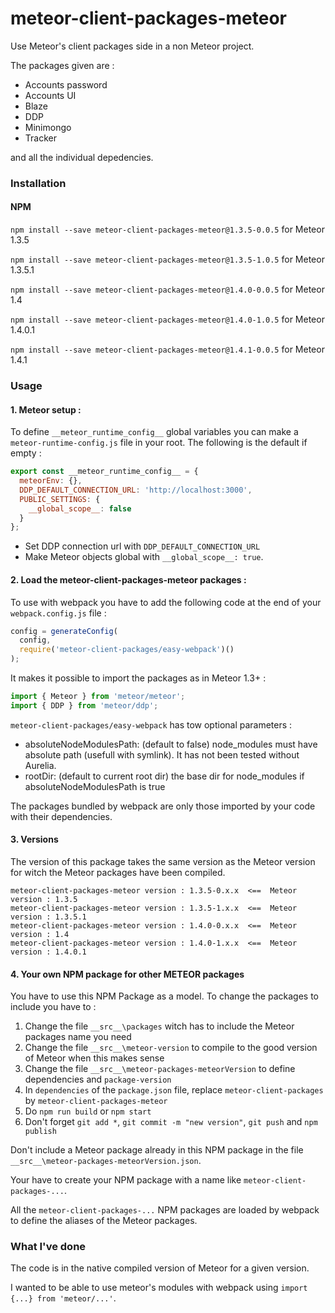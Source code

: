 # meteor-client-packages-meteor

Use Meteor's client packages side in a non Meteor project.

The packages given are :
- Accounts password
- Accounts UI
- Blaze
- DDP
- Minimongo
- Tracker

and all the individual depedencies.

### Installation

#### NPM
`npm install --save meteor-client-packages-meteor@1.3.5-0.0.5` for Meteor 1.3.5

`npm install --save meteor-client-packages-meteor@1.3.5-1.0.5` for Meteor 1.3.5.1

`npm install --save meteor-client-packages-meteor@1.4.0-0.0.5` for Meteor 1.4

`npm install --save meteor-client-packages-meteor@1.4.0-1.0.5` for Meteor 1.4.0.1

`npm install --save meteor-client-packages-meteor@1.4.1-0.0.5` for Meteor 1.4.1

### Usage

#### 1. Meteor setup :

To define `__meteor_runtime_config__` global variables you can make a `meteor-runtime-config.js` file in your root.
The following is the default if empty :
```js
export const __meteor_runtime_config__ = {
  meteorEnv: {},
  DDP_DEFAULT_CONNECTION_URL: 'http://localhost:3000',
  PUBLIC_SETTINGS: {
    __global_scope__: false
  }
};
```
* Set DDP connection url with `DDP_DEFAULT_CONNECTION_URL`
* Make Meteor objects global with `__global_scope__: true`.

#### 2. Load the meteor-client-packages-meteor packages :

   To use with webpack you have to add the following code at the end of your `webpack.config.js` file :
```js
config = generateConfig(
  config,
  require('meteor-client-packages/easy-webpack')()
);
```

   It makes it possible to import the packages as in Meteor 1.3+ :
```js
import { Meteor } from 'meteor/meteor';
import { DDP } from 'meteor/ddp';
```

`meteor-client-packages/easy-webpack` has tow optional parameters :
- absoluteNodeModulesPath: (default to false) node_modules must have absolute path (usefull with symlink). It has not been tested without Aurelia.
- rootDir: (default to current root dir) the base dir for node_modules if absoluteNodeModulesPath is true

The packages bundled by webpack are only those imported by your code with their dependencies.

#### 3. Versions

   The version of this package takes the same version as the Meteor version for witch the Meteor packages have been compiled.
```http
meteor-client-packages-meteor version : 1.3.5-0.x.x  <==  Meteor version : 1.3.5
meteor-client-packages-meteor version : 1.3.5-1.x.x  <==  Meteor version : 1.3.5.1
meteor-client-packages-meteor version : 1.4.0-0.x.x  <==  Meteor version : 1.4
meteor-client-packages-meteor version : 1.4.0-1.x.x  <==  Meteor version : 1.4.0.1
```

#### 4. Your own NPM package for other METEOR packages
  You have to use this NPM Package as a model. To change the packages to include you have to :
  1. Change the file `__src__\packages` witch has to include the Meteor packages name you need
  2. Change the file `__src__\meteor-version` to compile to the good version of Meteor when this makes sense
  3. Change the file `__src__\meteor-packages-meteorVersion` to define dependencies and `package-version`
  4. In `dependencies` of the `package.json` file, replace `meteor-client-packages` by `meteor-client-packages-meteor` 
  5. Do `npm run build` or `npm start`
  6. Don't forget `git add *`, `git commit -m "new version"`, `git push` and `npm publish`

   Don't include a Meteor package already in this NPM package in the file `__src__\meteor-packages-meteorVersion.json`.

   Your have to create your NPM package with a name like `meteor-client-packages-...`.

   All the `meteor-client-packages-...` NPM packages are loaded by webpack to define the aliases of the Meteor packages.

### What I've done
The code is in the native compiled version of Meteor for a given version.

I wanted to be able to use meteor's modules with webpack using `import {...} from 'meteor/...'`.
